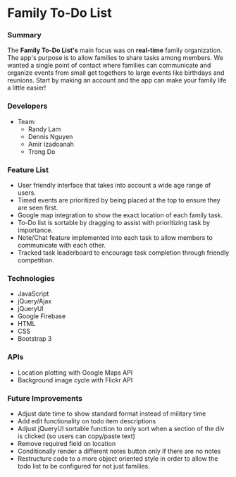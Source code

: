 Family To-Do List
===============

### Summary
The **Family To-Do List's** main focus was on **real-time** family organization. The app's purpose is to allow families to share tasks among members. We wanted a single point of contact where families can communicate and organize events from small get togethers to large events like birthdays and reunions. Start by making an account and the app can make your family life a little easier!

### Developers
- Team: 
  - Randy Lam
  - Dennis Nguyen
  - Amir Izadoanah
  - Trong Do

### Feature List
- User friendly interface that takes into account a wide age range of users.
- Timed events are prioritized by being placed at the top to ensure they are seen first.
- Google map integration to show the exact location of each family task.
- To-Do list is sortable by dragging to assist with prioritizing task by importance.
- Note/Chat feature implemented into each task to allow members to communicate with each other.
- Tracked task leaderboard to encourage task completion through friendly competition.

### Technologies
- JavaScript
- jQuery/Ajax
- jQueryUI
- Google Firebase
- HTML
- CSS
- Bootstrap 3

### APIs
- Location plotting with Google Maps API
- Background image cycle with Flickr API

### Future Improvements
- Adjust date time to show standard format instead of military time
- Add edit functionality on todo item descriptions
- Adjust jQueryUI sortable function to only sort when a section of the div is clicked (so users can copy/paste text)
- Remove required field on location
- Conditionally render a different notes button only if there are no notes
- Restructure code to a more object oriented style in order to allow the todo list to be configured for not just families.

